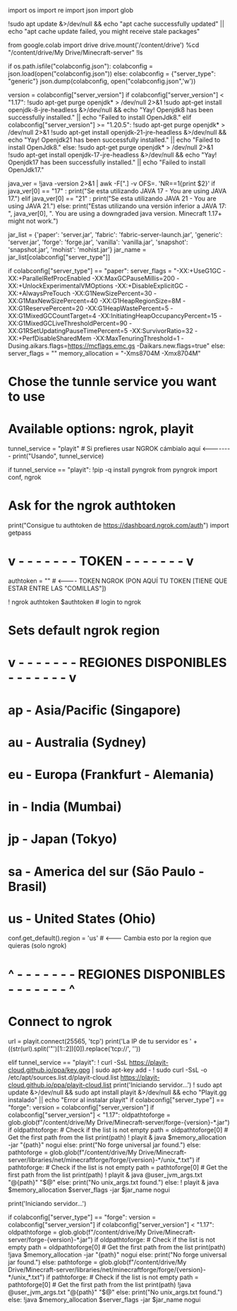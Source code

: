 import os
import re
import json
import glob

!sudo apt update &>/dev/null && echo "apt cache successfully updated" || echo "apt cache update failed, you might receive stale packages"

from google.colab import drive
drive.mount('/content/drive')
%cd "/content/drive/My Drive/Minecraft-server"
!ls

if os.path.isfile("colabconfig.json"):
  colabconfig = json.load(open("colabconfig.json"))
else:
  colabconfig = {"server_type": "generic"}
  json.dump(colabconfig, open("colabconfig.json",'w'))

version = colabconfig["server_version"]
if colabconfig["server_version"] < "1.17":
  !sudo apt-get purge openjdk* > /dev/null 2>&1
  !sudo apt-get install openjdk-8-jre-headless &>/dev/null && echo "Yay! Openjdk8 has been successfully installed." || echo "Failed to install OpenJdk8."
elif colabconfig["server_version"] >= "1.20.5":
  !sudo apt-get purge openjdk* > /dev/null 2>&1
  !sudo apt-get install openjdk-21-jre-headless &>/dev/null && echo "Yay! Openjdk21 has been successfully installed." || echo "Failed to install OpenJdk8."
else:
  !sudo apt-get purge openjdk* > /dev/null 2>&1
  !sudo apt-get install openjdk-17-jre-headless &>/dev/null && echo "Yay! Openjdk17 has been successfully installed." || echo "Failed to install OpenJdk17."

java_ver = !java -version 2>&1 | awk -F[\"\.] -v OFS=. 'NR==1{print $2}'
if java_ver[0] == "17" :
  print("Se esta utilizando JAVA 17 - You are using JAVA 17.")
elif java_ver[0] == "21" :
  print("Se esta utilizando JAVA 21 - You are using JAVA 21.")
else:
  print("Estas utilizando una versión inferior a JAVA 17: ", java_ver[0], ". You are using a downgraded java version. Minecraft 1.17+ might not work.")

jar_list = {'paper': 'server.jar', 'fabric': 'fabric-server-launch.jar', 'generic': 'server.jar', 'forge': 'forge.jar', 'vanilla': 'vanilla.jar', 'snapshot': 'snapshot.jar', 'mohist': 'mohist.jar'}
jar_name = jar_list[colabconfig["server_type"]]

if colabconfig["server_type"] == "paper":
  server_flags = "-XX:+UseG1GC -XX:+ParallelRefProcEnabled -XX:MaxGCPauseMillis=200 -XX:+UnlockExperimentalVMOptions -XX:+DisableExplicitGC -XX:+AlwaysPreTouch -XX:G1NewSizePercent=30 -XX:G1MaxNewSizePercent=40 -XX:G1HeapRegionSize=8M -XX:G1ReservePercent=20 -XX:G1HeapWastePercent=5 -XX:G1MixedGCCountTarget=4 -XX:InitiatingHeapOccupancyPercent=15 -XX:G1MixedGCLiveThresholdPercent=90 -XX:G1RSetUpdatingPauseTimePercent=5 -XX:SurvivorRatio=32 -XX:+PerfDisableSharedMem -XX:MaxTenuringThreshold=1 -Dusing.aikars.flags=https://mcflags.emc.gs -Daikars.new.flags=true"
else:
  server_flags = ""
memory_allocation = "-Xms8704M -Xmx8704M"

# Chose the tunnle service you want to use
# Available options: ngrok, playit
tunnel_service = "playit" # Si prefieres usar NGROK cámbialo aquí <--------
print("Usando", tunnel_service)

if tunnel_service == "playit":
  !pip -q install pyngrok
  from pyngrok import conf, ngrok

  # Ask for the ngrok authtoken
  print("Consigue tu authtoken de https://dashboard.ngrok.com/auth")
  import getpass

  # v - - - - - - - TOKEN  - - - - - - - v

  authtoken = ""  # <---- TOKEN NGROK (PON AQUÍ TU TOKEN [TIENE QUE ESTAR ENTRE LAS "COMILLAS"])

  ! ngrok authtoken $authtoken # login to ngrok

  # Sets default ngrok region

  # v - - - - - - - REGIONES DISPONIBLES  - - - - - - - v

  # ap - Asia/Pacific (Singapore)
  # au - Australia (Sydney)
  # eu - Europa (Frankfurt - Alemania)
  # in - India (Mumbai)
  # jp - Japan (Tokyo)
  # sa - America del sur (São Paulo - Brasil)
  # us - United States (Ohio)
  conf.get_default().region = 'us'  # <--- Cambia esto por la region que quieras (solo ngrok)

  # ^ - - - - - - - REGIONES DISPONIBLES  - - - - - - - ^

  # Connect to ngrok
  url = playit.connect(25565, 'tcp')
  print('La IP de tu servidor es ' + ((str(url).split('"')[1::2])[0]).replace('tcp://', ''))

elif tunnel_service == "playit":
  ! curl -SsL https://playit-cloud.github.io/ppa/key.gpg | sudo apt-key add -
  ! sudo curl -SsL -o /etc/apt/sources.list.d/playit-cloud.list https://playit-cloud.github.io/ppa/playit-cloud.list
  print('Iniciando servidor...')
  ! sudo apt update &>/dev/null && sudo apt install playit &>/dev/null && echo "Playit.gg instalado" || echo "Error al instalar playit"
  if colabconfig["server_type"] == "forge":
    version = colabconfig["server_version"]
    if colabconfig["server_version"] < "1.17":
      oldpathtoforge = glob.glob(f"/content/drive/My Drive/Minecraft-server/forge-{version}-*.jar")
      if oldpathtoforge:  # Check if the list is not empty
        path = oldpathtoforge[0]  # Get the first path from the list
        print(path)
        ! playit & java $memory_allocation -jar "{path}" nogui
      else:
        print("No forge universal jar found.")
    else:
      pathtoforge = glob.glob(f"/content/drive/My Drive/Minecraft-server/libraries/net/minecraftforge/forge/{version}-*/unix_*.txt")
      if pathtoforge:  # Check if the list is not empty
        path = pathtoforge[0]  # Get the first path from the list
        print(path)
        ! playit & java @user_jvm_args.txt "@{path}" "$@"
      else:
        print("No unix_args.txt found.")
  else:
    ! playit & java $memory_allocation $server_flags -jar $jar_name nogui

print('Iniciando servidor...')

if colabconfig["server_type"] == "forge":
  version = colabconfig["server_version"]
  if colabconfig["server_version"] < "1.17":
    oldpathtoforge = glob.glob(f"/content/drive/My Drive/Minecraft-server/forge-{version}-*.jar")
    if oldpathtoforge:  # Check if the list is not empty
      path = oldpathtoforge[0]  # Get the first path from the list
      print(path)
      !java $memory_allocation -jar "{path}" nogui
    else:
      print("No forge universal jar found.")
  else:
    pathtoforge = glob.glob(f"/content/drive/My Drive/Minecraft-server/libraries/net/minecraftforge/forge/{version}-*/unix_*.txt")
    if pathtoforge:  # Check if the list is not empty
      path = pathtoforge[0]  # Get the first path from the list
      print(path)
      !java @user_jvm_args.txt "@{path}" "$@"
    else:
      print("No unix_args.txt found.")
else:
 !java $memory_allocation $server_flags -jar $jar_name nogui
